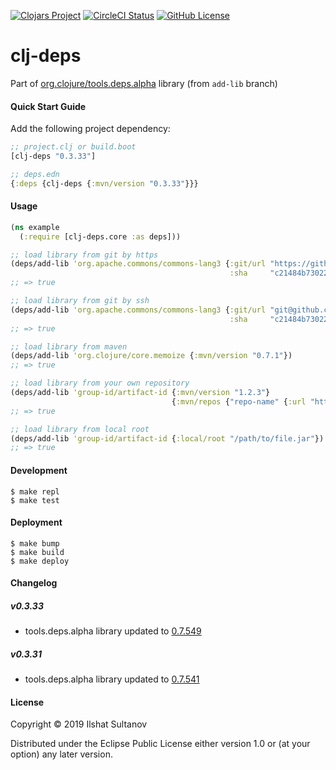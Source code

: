 [![Clojars Project](https://img.shields.io/clojars/v/clj-deps.svg)](https://clojars.org/clj-deps)
[![CircleCI Status](https://circleci.com/gh/just-sultanov/clj-deps.svg?style=shield)](https://circleci.com/gh/just-sultanov/clj-deps)
[![GitHub License](https://img.shields.io/badge/license-EPL-green.svg)](https://github.com/just-sultanov/clj-deps/blob/master/LICENSE)

# clj-deps

Part of [org.clojure/tools.deps.alpha](https://github.com/clojure/tools.deps.alpha) library (from `add-lib` branch)


#### Quick Start Guide

Add the following project dependency:

```clojure
;; project.clj or build.boot
[clj-deps "0.3.33"]

;; deps.edn
{:deps {clj-deps {:mvn/version "0.3.33"}}}
```



#### Usage

```clojure
(ns example
  (:require [clj-deps.core :as deps]))

;; load library from git by https
(deps/add-lib 'org.apache.commons/commons-lang3 {:git/url "https://github.com/apache/commons-lang.git"
                                                 :sha     "c21484b730221bc87ca26553155350292aa30f0d"})
;; => true

;; load library from git by ssh
(deps/add-lib 'org.apache.commons/commons-lang3 {:git/url "git@github.com:apache/commons-lang.git"
                                                 :sha     "c21484b730221bc87ca26553155350292aa30f0d"})
;; => true

;; load library from maven
(deps/add-lib 'org.clojure/core.memoize {:mvn/version "0.7.1"})  
;; => true

;; load library from your own repository
(deps/add-lib 'group-id/artifact-id {:mvn/version "1.2.3"}
                                    {:mvn/repos {"repo-name" {:url "https://repo.org"}}})
;; => true

;; load library from local root
(deps/add-lib 'group-id/artifact-id {:local/root "/path/to/file.jar"})                             
;; => true
```



#### Development
    $ make repl
    $ make test



#### Deployment
    $ make bump
    $ make build
    $ make deploy



#### Changelog

##### v0.3.33
- tools.deps.alpha library updated to [0.7.549][changelog]

##### v0.3.31
- tools.deps.alpha library updated to [0.7.541][changelog]



#### License

Copyright © 2019 Ilshat Sultanov

Distributed under the Eclipse Public License either version 1.0 or (at your option) any later version.



[changelog]: https://github.com/clojure/tools.deps.alpha/blob/master/CHANGELOG.md
